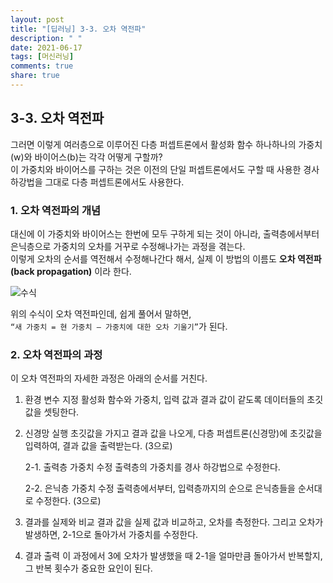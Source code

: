 ```yaml
---
layout: post
title: "[딥러닝] 3-3. 오차 역전파"
description: " "
date: 2021-06-17
tags: [머신러닝]
comments: true
share: true
---
```



## 3-3. 오차 역전파

그러면 이렇게 여러층으로 이루어진 다층 퍼셉트론에서 활성화 함수 하나하나의  가중치(w)와 바이어스(b)는 각각 어떻게 구할까?  
이 가중치와 바이어스를 구하는 것은 이전의 단일 퍼셉트론에서도 구할 때 사용한 경사 하강법을 그대로 다층 퍼셉트론에서도 사용한다.

### 1. 오차 역전파의 개념 

대신에 이 가중치와 바이어스는 한번에 모두 구하게 되는 것이 아니라, 출력층에서부터 은닉층으로 가중치의 오차를 거꾸로 수정해나가는 과정을 겪는다.   
이렇게 오차의 순서를 역전해서 수정해나간다 해서, 실제 이 방법의 이름도 
**오차 역전파(back propagation)** 이라 한다.  

![수식](https://user-images.githubusercontent.com/48408417/88480126-12266300-cf8f-11ea-822d-74794dfa31f3.png)

위의 수식이 오차 역전파인데, 쉽게 풀어서 말하면,  
```“새 가중치 = 현 가중치 – 가중치에 대한 오차 기울기”```가 된다.

### 2. 오차 역전파의 과정

이 오차 역전파의 자세한 과정은 아래의 순서를 거친다.  
1. 환경 변수 지정
  활성화 함수와 가중치, 입력 값과 결과 값이 같도록 데이터들의 초깃값을 셋팅한다.
2. 신경망 실행
  초깃값을 가지고 결과 값을 나오게, 다층 퍼셉트론(신경망)에 초깃값을 입력하여,      결과 값을 출력받는다. (3으로)

    2-1. 출력층 가중치 수정
    출력층의 가중치를 경사 하강법으로 수정한다.
  
    2-2. 은닉층 가중치 수정
    출력층에서부터, 입력층까지의 순으로 은닉층들을 순서대로 수정한다. (3으로)
3. 결과를 실제와 비교
  결과 값을 실제 값과 비교하고, 오차를 측정한다. 그리고 오차가 발생하면, 2-1으로    돌아가서 가중치를 수정한다.
4. 결과 출력
  이 과정에서 3에 오차가 발생했을 때 2-1을 얼마만큼 돌아가서 반복할지, 그 반복 횟수가 중요한 요인이 된다.
